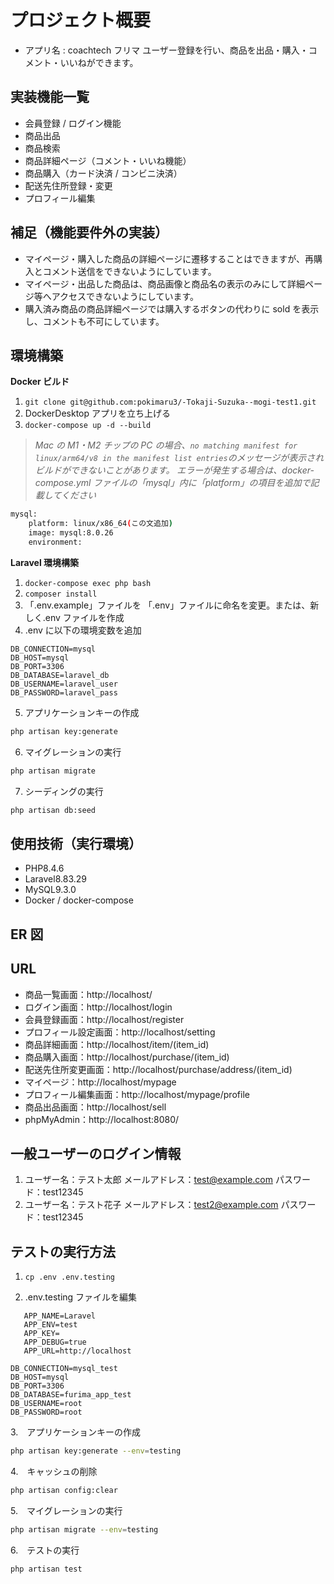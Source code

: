 # プロジェクト概要

- アプリ名 : coachtech フリマ
  ユーザー登録を行い、商品を出品・購入・コメント・いいねができます。

## 実装機能一覧

- 会員登録 / ログイン機能
- 商品出品
- 商品検索
- 商品詳細ページ（コメント・いいね機能）
- 商品購入（カード決済 / コンビニ決済）
- 配送先住所登録・変更
- プロフィール編集

## 補足（機能要件外の実装）

- マイページ・購入した商品の詳細ページに遷移することはできますが、再購入とコメント送信をできないようにしています。
- マイページ・出品した商品は、商品画像と商品名の表示のみにして詳細ページ等へアクセスできないようにしています。
- 購入済み商品の商品詳細ページでは購入するボタンの代わりに sold を表示し、コメントも不可にしています。

## 環境構築

**Docker ビルド**

1. `git clone git@github.com:pokimaru3/-Tokaji-Suzuka--mogi-test1.git`
2. DockerDesktop アプリを立ち上げる
3. `docker-compose up -d --build`

> _Mac の M1・M2 チップの PC の場合、`no matching manifest for linux/arm64/v8 in the manifest list entries`のメッセージが表示されビルドができないことがあります。
> エラーが発生する場合は、docker-compose.yml ファイルの「mysql」内に「platform」の項目を追加で記載してください_

```bash
mysql:
    platform: linux/x86_64(この文追加)
    image: mysql:8.0.26
    environment:
```

**Laravel 環境構築**

1. `docker-compose exec php bash`
2. `composer install`
3. 「.env.example」ファイルを 「.env」ファイルに命名を変更。または、新しく.env ファイルを作成
4. .env に以下の環境変数を追加

```text
DB_CONNECTION=mysql
DB_HOST=mysql
DB_PORT=3306
DB_DATABASE=laravel_db
DB_USERNAME=laravel_user
DB_PASSWORD=laravel_pass
```

5. アプリケーションキーの作成

```bash
php artisan key:generate
```

6. マイグレーションの実行

```bash
php artisan migrate
```

7. シーディングの実行

```bash
php artisan db:seed
```

## 使用技術（実行環境）

- PHP8.4.6
- Laravel8.83.29
- MySQL9.3.0
- Docker / docker-compose

## ER 図

## URL

- 商品一覧画面：http://localhost/
- ログイン画面：http://localhost/login
- 会員登録画面：http://localhost/register
- プロフィール設定画面：http://localhost/setting
- 商品詳細画面：http://localhost/item/(item_id)
- 商品購入画面：http://localhost/purchase/(item_id)
- 配送先住所変更画面：http://localhost/purchase/address/(item_id)
- マイページ：http://localhost/mypage
- プロフィール編集画面：http://localhost/mypage/profile
- 商品出品画面：http://localhost/sell
- phpMyAdmin：http://localhost:8080/

## 一般ユーザーのログイン情報

1.  ユーザー名：テスト太郎
    メールアドレス：test@example.com
    パスワード：test12345
2.  ユーザー名：テスト花子
    メールアドレス：test2@example.com
    パスワード：test12345

## テストの実行方法

1. `cp .env .env.testing`

2. .env.testing ファイルを編集

```text
   APP_NAME=Laravel
   APP_ENV=test
   APP_KEY=
   APP_DEBUG=true
   APP_URL=http://localhost
```

```text
DB_CONNECTION=mysql_test
DB_HOST=mysql
DB_PORT=3306
DB_DATABASE=furima_app_test
DB_USERNAME=root
DB_PASSWORD=root
```

3.　アプリケーションキーの作成

```bash
php artisan key:generate --env=testing
```

4.　キャッシュの削除

```bash
php artisan config:clear
```

5.　マイグレーションの実行

```bash
php artisan migrate --env=testing
```

6.　テストの実行

```bash
php artisan test
```
